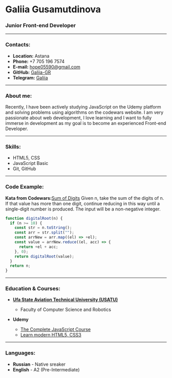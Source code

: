 # Galiia Gusamutdinova

### Junior Front-end Developer

---

### Contacts:

- **Location:** Astana
- **Phone:** +7 705 196 7574
- **E-mail:** [hope05590@gmail.com](hope05590@gmail.com)
- **GitHub:** [Galiia-GR](https://github.com/Galiia-GR)
- **Telegram:** [Galiia](https://t.me/galiia_g)

---

### About me:

Recently, I have been actively studying JavaScript on the Udemy platform and solving problems using algorithms on the codewars website. I am very passionate about web development, I love learning and I want to fully immerse in development as my goal is to become an experienced Front-end Developer.

---

### Skills:

- HTML5, CSS
- JavaScript Basic
- Git, GitHub

---

### Code Example:

**Kata from Codewars:**[Sum of Digits](https://www.codewars.com/kata/541c8630095125aba6000c00)
Given n, take the sum of the digits of n. If that value has more than one digit, continue reducing in this way until a single-digit number is produced. The input will be a non-negative integer.

```javascript
function digitalRoot(n) {
  if (n >= 10) {
    const str = n.toString();
    const arr = str.split("");
    const arrNew = arr.map((el) => +el);
    const value = arrNew.reduce((el, acc) => {
      return +el + acc;
    }, 0);
    return digitalRoot(value);
  }
  return n;
}
```

---

### Education & Courses:

- **[Ufa State Aviation Technical University (USATU)](https://ugatu.su/en/)**

  - Faculty of Computer Science and Robotics

- **Udemy**
  - [The Complete JavaScript Course](https://www.udemy.com/course/the-complete-javascript-course/)
  - [Learn modern HTML5, CSS3](https://www.udemy.com/course/design-and-develop-a-killer-website-with-html5-and-css3/)

---

### Languages:

- **Russian** - Native sreaker
- **English** - A2 (Pre-Intermediate)
